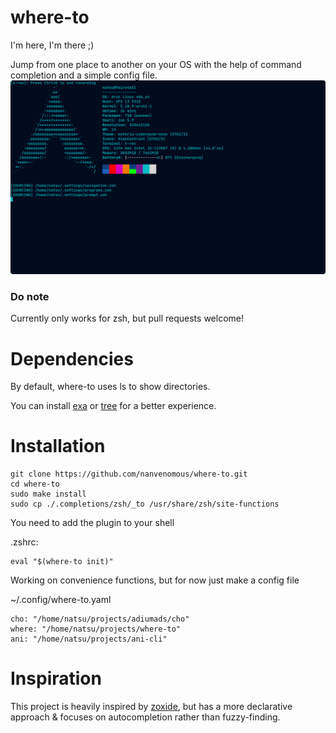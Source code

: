 # where-to

I'm here, I'm there ;)

Jump from one place to another on your OS with the help of command completion and a simple config file.
![demo](./.rsrc/where-to.gif)

### Do note
Currently only works for zsh, but pull requests welcome!

# Dependencies

By default, where-to uses ls to show directories.

You can install [exa](https://github.com/ogham/exa) or [tree](https://gist.github.com/fscm/9eee2784f101f21515d66321180aef0f) for a better experience.

# Installation

```
git clone https://github.com/nanvenomous/where-to.git
cd where-to
sudo make install
sudo cp ./.completions/zsh/_to /usr/share/zsh/site-functions
```

You need to add the plugin to your shell

.zshrc:
```
eval "$(where-to init)"
```

Working on convenience functions, but for now just make a config file

~/.config/where-to.yaml
```
cho: "/home/natsu/projects/adiumads/cho"
where: "/home/natsu/projects/where-to"
ani: "/home/natsu/projects/ani-cli"
```

# Inspiration
This project is heavily inspired by [zoxide](https://github.com/ajeetdsouza/zoxide), but has a more declarative approach & focuses on autocompletion rather than fuzzy-finding.
